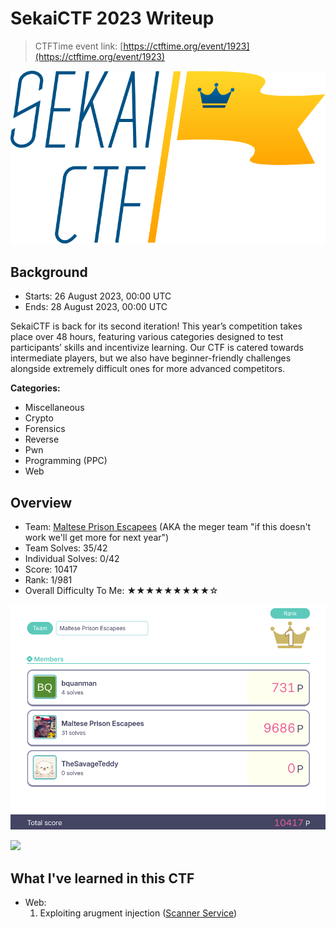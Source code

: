 # SekaiCTF 2023 Writeup

> CTFTime event link: [https://ctftime.org/event/1923](https://ctftime.org/event/1923)

![](https://github.com/siunam321/CTF-Writeups/blob/main/SekaiCTF-2023/images/banner.svg)

## Background

- Starts: 26 August 2023, 00:00 UTC
- Ends: 28 August 2023, 00:00 UTC

SekaiCTF is back for its second iteration! This year’s competition takes place over 48 hours, featuring various categories designed to test participants’ skills and incentivize learning. Our CTF is catered towards intermediate players, but we also have beginner-friendly challenges alongside extremely difficult ones for more advanced competitors.

**Categories:**

- Miscellaneous
- Crypto
- Forensics
- Reverse 
- Pwn
- Programming (PPC)
- Web

## Overview

- Team: [Maltese Prison Escapees](https://ctftime.org/team/220769) (AKA the meger team "if this doesn't work we'll get more for next year")
- Team Solves: 35/42
- Individual Solves: 0/42
- Score: 10417
- Rank: 1/981
- Overall Difficulty To Me: ★★★★★★★★★☆

![](https://github.com/siunam321/CTF-Writeups/blob/main/SekaiCTF-2023/images/score.png)

![](https://github.com/siunam321/CTF-Writeups/blob/main/SekaiCTF-2023/images/solves.png)

## What I've learned in this CTF

- Web:
    1. Exploiting arugment injection ([Scanner Service](https://github.com/siunam321/CTF-Writeups/blob/main/SekaiCTF-2023/Web/Scanner-Service/README.md))